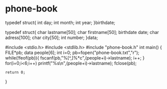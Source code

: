 # phone-book
typedef struct{
    int day;
    int month;
    int year;
}birthdate;


typedef struct{
    char lastname[50];
    char firstname[50];
    birthdate date;
    char adress[100];
    char city[50];
    int number;
}data;

#include <stdio.h>
#include <stdlib.h>
#include "phone-book.h"
int main()
{
   FILE*pb;
   data people[6];
   int i=0;
   pb=fopen("phone-book.txt","r");
while(!feof(pb)){
   fscanf(pb,"%[^,]%*c",(people+i)->lastname);
   i++;
}
for(i=0;i<6;i++)
   printf("%s\n",(people+i)->lastname);
   fclose(pb);

    return 0;
}


